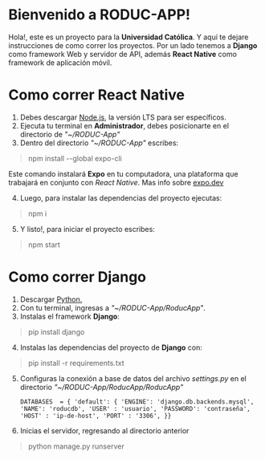 # Bienvenido a RODUC-APP!

Hola!, este es un proyecto para la **Universidad Católica**. Y aquí te dejare instrucciones de como correr los proyectos. Por un lado tenemos a **Django** como framework Web y servidor de API, además **React Native** como framework de aplicación móvil.

# Como correr React Native
 1. Debes descargar [Node.js](https://nodejs.org/es/), la versión LTS
    para ser específicos.
 2. Ejecuta tu terminal en **Administrador**, debes posicionarte en el directorio de *"~/RODUC-App"*
 3. Dentro del directorio *"~/RODUC-App"* escribes:
> npm install --global expo-cli

Este comando instalará **Expo** en tu computadora, una plataforma que trabajará en conjunto con *React Native*. Mas info sobre [expo.dev](https://expo.dev/)

 4. Luego, para instalar las dependencias del proyecto ejecutas:
> npm i

5. Y listo!, para iniciar el proyecto escribes:

> npm start

  
# Como correr Django

 1. Descargar [Python.](https://www.python.org/downloads/)
 2. Con tu terminal, ingresas a *"~/RODUC-App/RoducApp"*.
 3. Instalas el framework **Django**: 

> pip install django

 4. Instalas las dependencias del proyecto de **Django** con:
> pip install -r requirements.txt

5. Configuras la conexión a base de datos del archivo *settings.py* en el directorio *"~/RODUC-App/RoducApp/RoducApp"*

    `DATABASES  = {
    	'default': {
    	'ENGINE': 'django.db.backends.mysql',
    	'NAME': 'roducdb',
    	'USER' : 'usuario',
    	'PASSWORD': 'contraseña',
    	'HOST' : 'ip-de-host',
    	'PORT' : '3306',
    }}`

6. Inicias el servidor, regresando al directorio anterior

> python manage.py runserver
